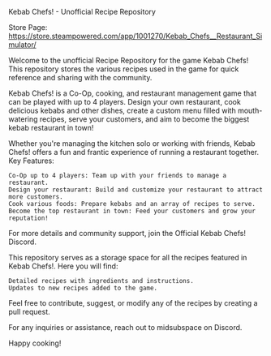 Kebab Chefs! - Unofficial Recipe Repository

Store Page: https://store.steampowered.com/app/1001270/Kebab_Chefs__Restaurant_Simulator/

Welcome to the unofficial Recipe Repository for the game Kebab Chefs! This repository stores the various recipes used in the game for quick reference and sharing with the community.


Kebab Chefs! is a Co-Op, cooking, and restaurant management game that can be played with up to 4 players. Design your own restaurant, cook delicious kebabs and other dishes, create a custom menu filled with mouth-watering recipes, serve your customers, and aim to become the biggest kebab restaurant in town!

Whether you're managing the kitchen solo or working with friends, Kebab Chefs! offers a fun and frantic experience of running a restaurant together.
Key Features:

    Co-Op up to 4 players: Team up with your friends to manage a restaurant.
    Design your restaurant: Build and customize your restaurant to attract more customers.
    Cook various foods: Prepare kebabs and an array of recipes to serve.
    Become the top restaurant in town: Feed your customers and grow your reputation!

For more details and community support, join the Official Kebab Chefs! Discord.

This repository serves as a storage space for all the recipes featured in Kebab Chefs!. Here you will find:

    Detailed recipes with ingredients and instructions.
    Updates to new recipes added to the game.

Feel free to contribute, suggest, or modify any of the recipes by creating a pull request.

For any inquiries or assistance, reach out to midsubspace on Discord.

Happy cooking!
